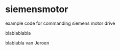 siemensmotor
============

example code for commanding siemens motor drive

blablablabla

blablabla van Jeroen
